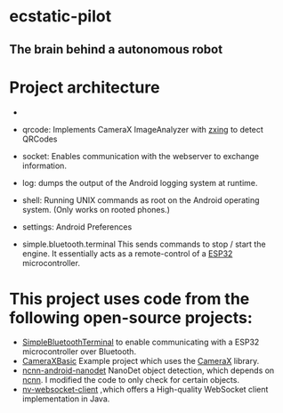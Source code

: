 # ecstatic-pilot
## The brain behind a autonomous robot

# Project architecture


- 
- qrcode: Implements CameraX ImageAnalyzer with [zxing](https://github.com/zxing/zxing) to detect QRCodes
- socket: Enables communication with the webserver to exchange information.
- log: dumps the output of the Android logging system at runtime. 
- shell: Running UNIX commands as root on the Android operating system. (Only works on rooted phones.)
- settings: Android Preferences

- simple.bluetooth.terminal This sends commands to stop / start the engine. It essentially acts as a remote-control of a [ESP32](https://en.wikipedia.org/wiki/ESP32) microcontroller.
# This project uses code from the following open-source projects:


-   [SimpleBluetoothTerminal](https://github.com/kai-morich/SimpleBluetoothTerminal) to enable communicating with a ESP32 microcontroller over Bluetooth.
-   [CameraXBasic](https://github.com/android/camera-samples/tree/main/CameraXBasic) Example project which uses the [CameraX](https://developer.android.com/training/camerax) library.
-   [ncnn-android-nanodet](https://github.com/nihui/ncnn-android-nanodet) NanoDet object detection, which depends on [ncnn](https://github.com/Tencent/ncnn). I modified the code to only check for certain objects.
-   [nv-websocket-client](https://github.com/TakahikoKawasaki/nv-websocket-client) ,which offers a High-quality WebSocket client implementation in Java. 
